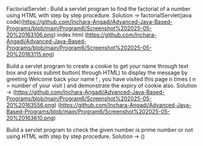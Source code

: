 FactorialServlet : Build a servlet program to find the factorial of a number using HTML with step by step
procedure.
Solution ->  factorialServlet(java code)(https://github.com/Inchara-Angadi/Advanced-Java-Based-Programs/blob/main/Program6/Screenshot%202025-05-20%20163106.png)
           index.html (https://github.com/Inchara-Angadi/Advanced-Java-Based-Programs/blob/main/Program6/Screenshot%202025-05-20%20163115.png)


Build a servlet program to create a cookie to get your name through text box and press submit
button( through HTML) to display the message by greeting Welcome back your name ! , you have
visited this page n times ( n = number of your visit ) and demonstrate the expiry of cookie also.
Solution -> (https://github.com/Inchara-Angadi/Advanced-Java-Based-Programs/blob/main/Program6/Screenshot%202025-05-20%20163556.png)
            (https://github.com/Inchara-Angadi/Advanced-Java-Based-Programs/blob/main/Program6/Screenshot%202025-05-20%20163610.png)


Build a servlet program to check the given number is prime number or not using HTML with step
by step procedure.
Solution -> ()
